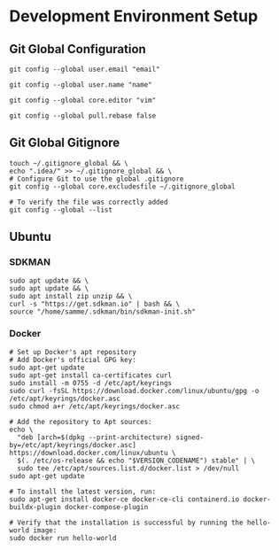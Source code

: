 # Development Environment Setup

## Git Global Configuration

```shell
git config --global user.email "email"
```

```shell
git config --global user.name "name"
```

```shell
git config --global core.editor "vim"
```

```shell
git config --global pull.rebase false
```

## Git Global Gitignore

```shell
touch ~/.gitignore_global && \
echo ".idea/" >> ~/.gitignore_global && \
# Configure Git to use the global .gitignore
git config --global core.excludesfile ~/.gitignore_global
```

```shell
# To verify the file was correctly added
git config --global --list
```

## Ubuntu

### SDKMAN

```shell
sudo apt update && \
sudo apt update && \
sudo apt install zip unzip && \
curl -s "https://get.sdkman.io" | bash && \
source "/home/samme/.sdkman/bin/sdkman-init.sh"
```

### Docker

```shell
# Set up Docker's apt repository
# Add Docker's official GPG key:
sudo apt-get update
sudo apt-get install ca-certificates curl
sudo install -m 0755 -d /etc/apt/keyrings
sudo curl -fsSL https://download.docker.com/linux/ubuntu/gpg -o /etc/apt/keyrings/docker.asc
sudo chmod a+r /etc/apt/keyrings/docker.asc

# Add the repository to Apt sources:
echo \
  "deb [arch=$(dpkg --print-architecture) signed-by=/etc/apt/keyrings/docker.asc] https://download.docker.com/linux/ubuntu \
  $(. /etc/os-release && echo "$VERSION_CODENAME") stable" | \
  sudo tee /etc/apt/sources.list.d/docker.list > /dev/null
sudo apt-get update
```

```shell
# To install the latest version, run:
sudo apt-get install docker-ce docker-ce-cli containerd.io docker-buildx-plugin docker-compose-plugin
```

```shell
# Verify that the installation is successful by running the hello-world image:
sudo docker run hello-world
```
